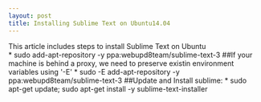 ```yaml
---
layout: post
title: Installing Sublime Text on Ubuntu14.04
---
```


<div class="message">
  This article includes steps to install Sublime Text on Ubuntu
</div>
* sudo add-apt-repository -y ppa:webupd8team/sublime-text-3
##If your machine is behind a proxy, we need to preserve existin environment variables using '-E'
* sudo -E add-apt-repository -y ppa:webupd8team/sublime-text-3
##Update and Install sublime:
* sudo apt-get update; sudo apt-get install -y sublime-text-installer